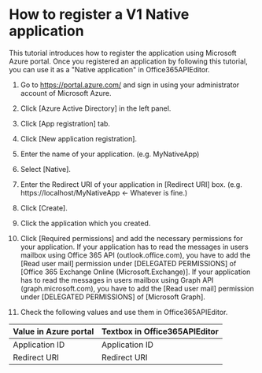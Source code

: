 # How to register a V1 Native application

This tutorial introduces how to register the application using Microsoft Azure portal.
Once you registered an application by following this tutorial, you can use it as a "Native application" in Office365APIEditor.

1. Go to https://portal.azure.com/ and sign in using your administrator account of Microsoft Azure.

2. Click [Azure Active Directory] in the left panel.

3. Click [App registration] tab.

4. Click [New application registration].

5. Enter the name of your application. (e.g. MyNativeApp)

6. Select [Native].

7. Enter the Redirect URI of your application in [Redirect URI] box. (e.g. https&#58;<span></span>//localhost/MyNativeApp <- Whatever is fine.)

8. Click [Create].

9. Click the application which you created.

10. Click [Required permissions] and add the necessary permissions for your application.
If your application has to read the messages in users mailbox using Office 365 API (outlook.office.com), you have to add the [Read user mail] permission under [DELEGATED PERMISSIONS] of [Office 365 Exchange Online (Microsoft.Exchange)].
If your application has to read the messages in users mailbox using Graph API (graph.microsoft.com), you have to add the [Read user mail] permission under [DELEGATED PERMISSIONS] of [Microsoft Graph].

11. Check the following values and use them in Office365APIEditor.

  | Value in Azure portal | Textbox in Office365APIEditor |  
  |:----------------------|-------------------------------|  
  |Application ID         |Application ID                 |  
  |Redirect URI           |Redirect URI                   |  
